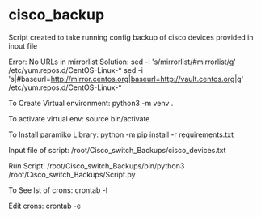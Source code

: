 # cisco_backup

Script created to take running config backup of cisco devices provided in inout file

Error: No URLs in mirrorlist
Solution:
sed -i 's/mirrorlist/#mirrorlist/g' /etc/yum.repos.d/CentOS-Linux-*
sed -i 's|#baseurl=http://mirror.centos.org|baseurl=http://vault.centos.org|g' /etc/yum.repos.d/CentOS-Linux-*

To Create Virtual environment:
python3 -m venv .

To activate virtual env:
source bin/activate

To Install paramiko Library:
python -m pip install -r requirements.txt

Input file of script:
/root/Cisco_switch_Backups/cisco_devices.txt

Run Script:
/root/Cisco_switch_Backups/bin/python3 /root/Cisco_switch_Backups/Script.py

To See lst of crons:
crontab -l

Edit crons:
crontab -e
